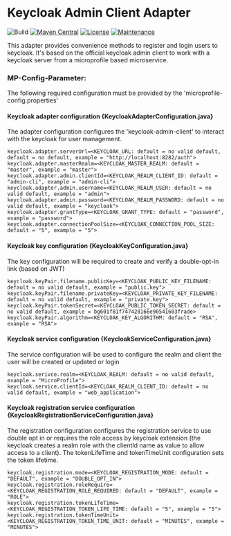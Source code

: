 # Keycloak Admin Client Adapter

![Build](https://github.com/openknowledge/keycloak-admin-client-adapter/workflows/Build/badge.svg) [![Maven Central](https://img.shields.io/maven-central/v/de.openknowledge.authentication/keycloak-admin-client-adapter.svg?label=Maven%20Central&color=brightgreen)](https://search.maven.org/search?q=g:%22de.openknowledge.authentication%22%20AND%20a:%22keycloak-admin-client-adapter%22) [![License](https://img.shields.io/badge/License-Apache%202.0-brightgreen.svg)](https://opensource.org/licenses/Apache-2.0) [![Maintenance](https://img.shields.io/badge/Maintained-yes-brightgreen.svg)](https://github.com/openknowledge/keycloak-admin-client-adapter/graphs/commit-activity)

This adapter provides convenience methods to register and login users to keycloak. It's based on the official 
keycloak admin client to work with a keycloak server from a microprofile based microservice.

### MP-Config-Parameter:

The following required configuration must be provided by the 'microprofile-config.properties'

#### Keycloak adapter configuration {KeycloakAdapterConfiguration.java}

The adapter configuration configures the 'keycloak-admin-client' to interact with the keycloak for user management. 

```
keycloak.adapter.serverUrl=<KEYCLOAK_URL: default = no valid default, default = no default, example = "http://localhost:8282/auth">
keycloak.adapter.masterRealm=<KEYCLOAK_MASTER_REALM: default = "master", example = "master">
keycloak.adapter.admin.clientId=<KEYCLOAK_REALM_CLIENT_ID: default = "admin-cli", example = "admin-cli">
keycloak.adapter.admin.username=<KEYCLOAK_REALM_USER: default = no valid default, example = "admin">
keycloak.adapter.admin.password=<KEYCLOAK_REALM_PASSWORD: default = no valid default, example = "keycloak">
keycloak.adapter.grantType=<KEYCLOAK_GRANT_TYPE: default = "password", example = "password">
keycloak.adapter.connectionPoolSize=<KEYCLOAK_CONNECTION_POOL_SIZE: default = "5", example = "5">
```

#### Keycloak key configuration {KeycloakKeyConfiguration.java}

The key configuration will be required to create and verify a double-opt-in link (based on JWT) 

```
keycloak.keyPair.filename.publicKey=<KEYCLOAK_PUBLIC_KEY_FILENAME: default = no valid default, example = "public.key">
keycloak.keyPair.filename.privateKey=<KEYCLOAK_PRIVATE_KEY_FILENAME: default = no valid default, example = "private.key">
keycloak.keyPair.tokenSecret=<KEYCLOAK_PUBLIC_TOKEN_SECRET: default = no valid default, example = bg601f81f747428166e90541603frade>
keycloak.keyPair.algorithm=<KEYCLOAK_KEY_ALGORITHM: default = "RSA", example = "RSA">
```

#### Keycloak service configuration {KeycloakServiceConfiguration.java}

The service configuration will be used to configure the realm and client the user will be created or updated or login 

```
keycloak.serivce.realm=<KEYCLOAK_REALM: default = no valid default, example = "MicroProfile">
keycloak.service.clientId=<KEYCLOAK_REALM_CLIENT_ID: default = no valid default, example = "web_application">
```

#### Keycloak registration service configuration {KeycloakRegistrationServiceConfiguration.java}

The registration configuration configures the registration service to use double opt in or requires the role access 
by keycloak extension (the keycloak creates a realm role with the clientId name as value to allow access to a client).
The tokenLifeTime and tokenTimeUnit configuration sets the token lifetime.

```
keycloak.registration.mode=<KEYCLOAK_REGISTRATION_MODE: default = "DEFAULT", example = "DOUBLE_OPT_IN">
keycloak.registration.roleRequire=<KEYCLOAK_REGISTRATION_ROLE_REQUIRED: default = "DEFAULT", example = "ROLE">
keycloak.registration.tokenLifeTime=<KEYCLOAK_REGISTRATION_TOKEN_LIFE_TIME: default = "5", example = "5">
keycloak.registration.tokenTimeUnit=<KEYCLOAK_REGISTRATION_TOKEN_TIME_UNIT: default = "MINUTES", example = "MINUTES">
```
